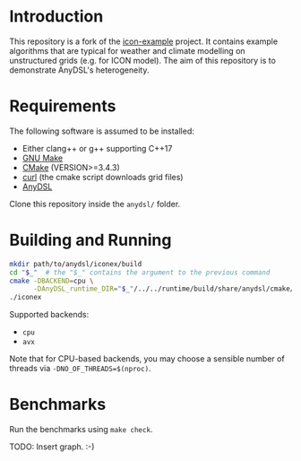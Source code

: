 
# Introduction
This repository is a fork of the [icon-example](https://gitlab.dkrz.de/skosukhin/icon-example/) project.
It contains example algorithms that are typical for weather and climate modelling on unstructured grids (e.g. for ICON model).
The aim of this repository is to demonstrate AnyDSL's heterogeneity.

# Requirements
The following software is assumed to be installed:

- Either clang++ or g++ supporting C++17
- [GNU Make](https://www.gnu.org/software/make/)
- [CMake](https://gitlab.kitware.com/cmake/cmake/) (VERSION>=3.4.3)
- [curl](https://curl.haxx.se/) (the cmake script downloads grid files)
- [AnyDSL](https://github.com/AnyDSL/anydsl)

Clone this repository inside the `anydsl/` folder.

# Building and Running

```bash
mkdir path/to/anydsl/iconex/build
cd "$_"  # the "$_" contains the argument to the previous command
cmake -DBACKEND=cpu \
      -DAnyDSL_runtime_DIR="$_"/../../runtime/build/share/anydsl/cmake/
./iconex
```

Supported backends:

- `cpu`
- `avx`


Note that for CPU-based backends, you may choose a sensible number of threads via `-DNO_OF_THREADS=$(nproc)`.

# Benchmarks

Run the benchmarks using `make check`.

TODO: Insert graph. :-)

